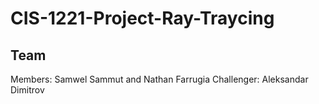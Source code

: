 # CIS-1221-Project-Ray-Traycing
## Team
Members: Samwel Sammut and Nathan Farrugia
Challenger: Aleksandar Dimitrov
